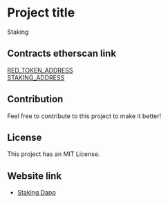 # Project title

Staking 

## Contracts etherscan link
[RED_TOKEN_ADDRESS](https://sepolia.etherscan.io/address/0xecd0Eba51Fb95e8BE42eEE3489C157Ea91ed5965)  
[STAKING_ADDRESS](https://sepolia.etherscan.io/address/0x743dbc4c850c44aa49416d582d06e68edf6b5781)

## Contribution

Feel free to contribute to this project to make it better!

## License

This project has an MIT License.

## Website link

- [Staking Dapp](https://redstaking.vercel.app/)
